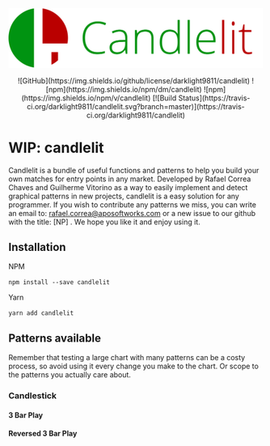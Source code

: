 <p align="center"><img src="https://github.com/darklight9811/candlelit/blob/master/example/src/img/logo.svg" width="512"></p>

<p align="center">![GitHub](https://img.shields.io/github/license/darklight9811/candlelit) ![npm](https://img.shields.io/npm/dm/candlelit) ![npm](https://img.shields.io/npm/v/candlelit) [![Build Status](https://travis-ci.org/darklight9811/candlelit.svg?branch=master)](https://travis-ci.org/darklight9811/candlelit)</p>

# WIP: candlelit
Candlelit is a bundle of useful functions and patterns to help you build your own matches for entry points in any market.
Developed by Rafael Correa Chaves and Guilherme Vitorino as a way to easily implement and detect graphical patterns in new projects, candlelit is a easy solution for any programmer. If you wish to contribute any patterns we miss, you can write an email to: rafael.correa@aposoftworks.com or a new issue to our github with the title: [NP] <name of your pattern>. We hope you like it and enjoy using it.

## Installation
NPM
```
npm install --save candlelit
```

Yarn
```
yarn add candlelit
```

## Patterns available

Remember that testing a large chart with many patterns can be a costy process, so avoid using it every change you make to the chart. Or scope to the patterns you actually care about.
### Candlestick
#### 3 Bar Play
#### Reversed 3 Bar Play
